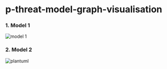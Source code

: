 # p-threat-model-graph-visualisation

### 1. Model 1

![model 1](https://user-images.githubusercontent.com/8102313/96301854-79890780-1000-11eb-80e2-91f190c95641.png)

### 2. Model 2

![plantuml](https://user-images.githubusercontent.com/8102313/96365538-f7a4f580-1149-11eb-9202-e4d111574253.png)

